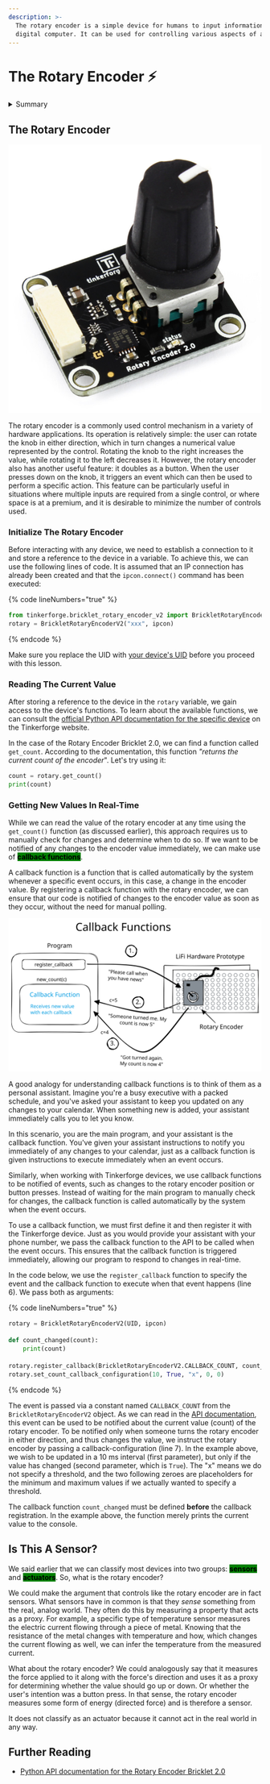 ```yaml
---
description: >-
  The rotary encoder is a simple device for humans to input information to a
  digital computer. It can be used for controlling various aspects of a system.
---
```


# The Rotary Encoder ⚡

<details>

<summary>Summary</summary>

In this lesson, you'll learn:

* How to connect to the rotary encoder from a Python program.
* How to read the current value of the rotary encoder.
* How to get frequent updates about values changes of the rotary encoder.
* How to use the button functionality of the rotary encoder.
* What a callback function is and how it works.

You find the code examples in the [LiFi-code GitHub repository](https://github.com/winf-hsos/LiFi-code) in [`devices/rotary_encoder.py`](https://github.com/winf-hsos/LiFi-code/blob/main/devices/rotary\_encoder.py).

This lesson is relevant for [Exercise 3: On and Off](https://winf-hsos.github.io/lifi-exercises/exercises/03\_exercise\_on\_and\_off.pdf).

</details>

## The Rotary Encoder

<img src="../../.gitbook/assets/image (1) (2) (1).png" alt="" data-size="original">

The rotary encoder is a commonly used control mechanism in a variety of hardware applications. Its operation is relatively simple: the user can rotate the knob in either direction, which in turn changes a numerical value represented by the control. Rotating the knob to the right increases the value, while rotating it to the left decreases it. However, the rotary encoder also has another useful feature: it doubles as a button. When the user presses down on the knob, it triggers an event which can then be used to perform a specific action. This feature can be particularly useful in situations where multiple inputs are required from a single control, or where space is at a premium, and it is desirable to minimize the number of controls used.

### Initialize The Rotary Encoder

Before interacting with any device, we need to establish a connection to it and store a reference to the device in a variable. To achieve this, we can use the following lines of code. It is assumed that an IP connection has already been created and that the `ipcon.connect()` command has been executed:

{% code lineNumbers="true" %}
```python
from tinkerforge.bricklet_rotary_encoder_v2 import BrickletRotaryEncoderV2
rotary = BrickletRotaryEncoderV2("xxx", ipcon)
```
{% endcode %}

Make sure you replace the UID with [your device's UID](../logic-with-the-led/the-led.md#how-to-get-a-devices-uid) before you proceed with this lesson.&#x20;

### Reading The Current Value

After storing a reference to the device in the `rotary` variable, we gain access to the device's functions. To learn about the available functions, we can consult the [official Python API documentation for the specific device](https://www.tinkerforge.com/en/doc/Software/Bricklets/RotaryEncoderV2\_Bricklet\_Python.html) on the Tinkerforge website.

In the case of the Rotary Encoder Bricklet 2.0, we can find a function called `get_count`. According to the documentation, this function _"returns the current count of the encoder_". Let's try using it:

```python
count = rotary.get_count()
print(count)
```

### Getting New Values In Real-Time

While we can read the value of the rotary encoder at any time using the `get_count()` function (as discussed earlier), this approach requires us to manually check for changes and determine when to do so. If we want to be notified of any changes to the encoder value immediately, we can make use of <mark style="background-color:green;">**callback functions**</mark>.

A callback function is a function that is called automatically by the system whenever a specific event occurs, in this case, a change in the encoder value. By registering a callback function with the rotary encoder, we can ensure that our code is notified of changes to the encoder value as soon as they occur, without the need for manual polling.

<img src="../../.gitbook/assets/file.excalidraw (3) (3) (1).svg" alt="The mechanism of a callback function." class="gitbook-drawing">

A good analogy for understanding callback functions is to think of them as a personal assistant. Imagine you're a busy executive with a packed schedule, and you've asked your assistant to keep you updated on any changes to your calendar. When something new is added, your assistant immediately calls you to let you know.

In this scenario, you are the main program, and your assistant is the callback function. You've given your assistant instructions to notify you immediately of any changes to your calendar, just as a callback function is given instructions to execute immediately when an event occurs.

Similarly, when working with Tinkerforge devices, we use callback functions to be notified of events, such as changes to the rotary encoder position or button presses. Instead of waiting for the main program to manually check for changes, the callback function is called automatically by the system when the event occurs.

To use a callback function, we must first define it and then register it with the Tinkerforge device. Just as you would provide your assistant with your phone number, we pass the callback function to the API to be called when the event occurs. This ensures that the callback function is triggered immediately, allowing our program to respond to changes in real-time.

In the code below, we use the `register_callback` function to specify the event and the callback function to execute when that event happens (line 6). We pass both as arguments:

{% code lineNumbers="true" %}
```python
rotary = BrickletRotaryEncoderV2(UID, ipcon)

def count_changed(count):
    print(count)

rotary.register_callback(BrickletRotaryEncoderV2.CALLBACK_COUNT, count_changed)
rotary.set_count_callback_configuration(10, True, "x", 0, 0)
```
{% endcode %}

The event is passed via a constant named `CALLBACK_COUNT` from the `BrickletRotaryEncoderV2` object. As we can read in the [API documentation](https://www.tinkerforge.com/en/doc/Software/Bricklets/RotaryEncoderV2\_Bricklet\_Python.html#rotary-encoder-v2-bricklet-python-callbacks), this event can be used to be notified about the current value (count) of the rotary encoder. To be notified only when someone turns the rotary encoder in either direction, and thus changes the value, we instruct the rotary encoder by passing a callback-configuration (line 7). In the example above, we wish to be updated in a 10 ms interval (first parameter), but only if the value has changed (second parameter, which is `True`). The "x" means we do not specify a threshold, and the two following zeroes are placeholders for the minimum and maximum values if we actually wanted to specify a threshold.

The callback function `count_changed` must be defined **before** the callback registration. In the example above, the function merely prints the current value to the console.

## Is This A Sensor?

We said earlier that we can classify most devices into two groups: <mark style="background-color:green;">**sensors**</mark> and <mark style="background-color:green;">**actuators**</mark>. So, what is the rotary encoder?

We could make the argument that controls like the rotary encoder are in fact sensors. What sensors have in common is that they _sense_ something from the real, analog world. They often do this by measuring a property that acts as a proxy. For example, a specific type of temperature sensor measures the electric current flowing through a piece of metal. Knowing that the resistance of the metal changes with temperature and how, which changes the current flowing as well, we can infer the temperature from the measured current.&#x20;

What about the rotary encoder? We could analogously say that it measures the force applied to it along with the force's direction and uses it as a proxy for determining whether the value should go up or down. Or whether the user's intention was a button press. In that sense, the rotary encoder measures some form of energy (directed force) and is therefore a sensor.

It does not classify as an actuator because it cannot act in the real world in any way.

## Further Reading

* [Python API documentation for the Rotary Encoder Bricklet 2.0](https://www.tinkerforge.com/de/doc/Software/Bricklets/RotaryEncoderV2\_Bricklet\_Python.html#api)
